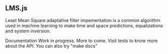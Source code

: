 ## LMS.js
Least Mean Square adaptative filter impementation is a common algorithm used in machine learning to make time and space predictions, equalizations and system inversion.


Documentation Work in progress. More to come. Visit tests to know more about the API.
You can also try "make docs"
